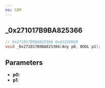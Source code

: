 ```yaml
---
ns: CAM
---
```

## _0x271017B9BA825366

```c
// 0x271017B9BA825366 0x43220969
void _0x271017B9BA825366(Any p0, BOOL p1);
```


## Parameters
* **p0**: 
* **p1**: 

